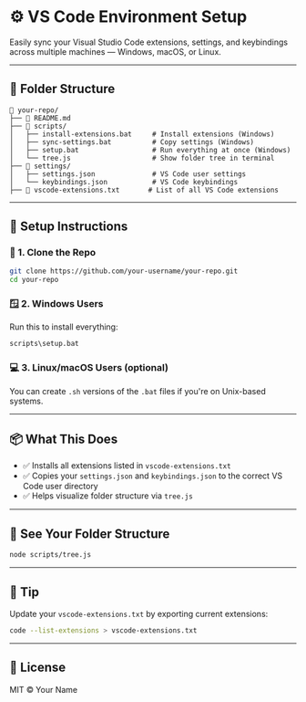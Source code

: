 # ⚙️ VS Code Environment Setup

Easily sync your Visual Studio Code extensions, settings, and keybindings across multiple machines — Windows, macOS, or Linux.

---

## 📁 Folder Structure

```
📁 your-repo/
├── 📄 README.md
├── 📁 scripts/
│   ├── install-extensions.bat     # Install extensions (Windows)
│   ├── sync-settings.bat          # Copy settings (Windows)
│   ├── setup.bat                  # Run everything at once (Windows)
│   └── tree.js                    # Show folder tree in terminal
├── 📁 settings/
│   ├── settings.json              # VS Code user settings
│   └── keybindings.json           # VS Code keybindings
├── 📄 vscode-extensions.txt       # List of all VS Code extensions
```

---

## 🚀 Setup Instructions

### 🔧 1. Clone the Repo

```bash
git clone https://github.com/your-username/your-repo.git
cd your-repo
```

### 🪟 2. Windows Users

Run this to install everything:

```bash
scripts\setup.bat
```

### 💻 3. Linux/macOS Users (optional)

You can create `.sh` versions of the `.bat` files if you're on Unix-based systems.

---

## 📦 What This Does

- ✅ Installs all extensions listed in `vscode-extensions.txt`
- ✅ Copies your `settings.json` and `keybindings.json` to the correct VS Code user directory
- ✅ Helps visualize folder structure via `tree.js`

---

## 📂 See Your Folder Structure

```bash
node scripts/tree.js
```

---

## 🧠 Tip

Update your `vscode-extensions.txt` by exporting current extensions:

```bash
code --list-extensions > vscode-extensions.txt
```

---

## 🔗 License

MIT © Your Name